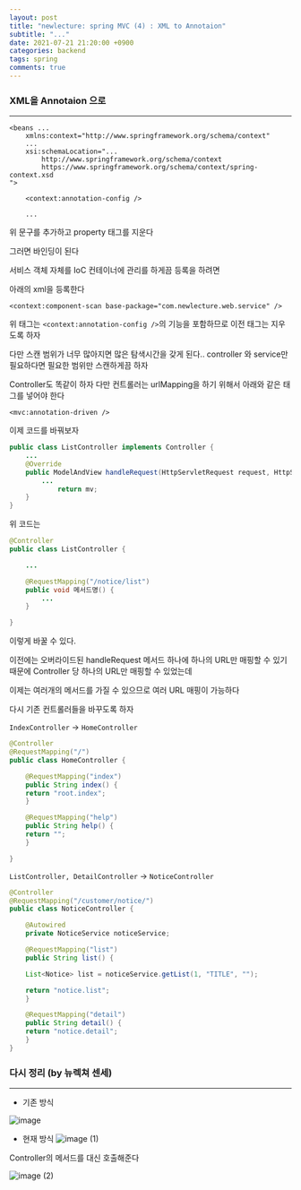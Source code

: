 ```yaml
---
layout: post
title: "newlecture: spring MVC (4) : XML to Annotaion"
subtitle: "..."
date: 2021-07-21 21:20:00 +0900
categories: backend
tags: spring
comments: true
---
```


### XML을 Annotaion 으로

---

```
<beans ...
	xmlns:context="http://www.springframework.org/schema/context"
    ...
    xsi:schemaLocation="...
        http://www.springframework.org/schema/context
        https://www.springframework.org/schema/context/spring-context.xsd
">

	<context:annotation-config />

    ...
```

위 문구를 추가하고 property 태그를 지운다

그러면 바인딩이 된다

서비스 객체 자체를 IoC 컨테이너에 관리를 하게끔 등록을 하려면

아래의 xml을 등록한다

```
<context:component-scan base-package="com.newlecture.web.service" />
```

위 태그는 `<context:annotation-config />`의 기능을 포함하므로 이전 태그는 지우도록 하자

다만 스캔 범위가 너무 많아지면 많은 탐색시간을 갖게 된다..
controller 와 service만 필요하다면 필요한 범위만 스캔하게끔 하자

Controller도 똑같이 하자
다만 컨트롤러는 urlMapping을 하기 위해서 아래와 같은 태그를 넣어야 한다

```
<mvc:annotation-driven />
```

이제 코드를 바꿔보자

```java
public class ListController implements Controller {
	...
	@Override
	public ModelAndView handleRequest(HttpServletRequest request, HttpServletResponse response) throws Exception {
		...
        	return mv;
    }
}
```

위 코드는

```java
@Controller
public class ListController {

    ...

    @RequestMapping("/notice/list")
    public void 메서드명() {
		...
    }

}

```

이렇게 바꿀 수 있다.

이전에는 오버라이드된 handleRequest 메서드 하나에 하나의 URL만 매핑할 수 있기 때문에 Controller 당 하나의 URL만 매핑할 수 있었는데

이제는 여러개의 메서드를 가질 수 있으므로 여러 URL 매핑이 가능하다

다시 기존 컨트롤러들을 바꾸도록 하자

`IndexController` -> `HomeController`

```java
@Controller
@RequestMapping("/")
public class HomeController {

    @RequestMapping("index")
    public String index() {
	return "root.index";
    }

    @RequestMapping("help")
    public String help() {
	return "";
    }

}
```

`ListController, DetailController` -> `NoticeController`

```java
@Controller
@RequestMapping("/customer/notice/")
public class NoticeController {

    @Autowired
    private NoticeService noticeService;

    @RequestMapping("list")
    public String list() {

	List<Notice> list = noticeService.getList(1, "TITLE", "");

	return "notice.list";
    }

    @RequestMapping("detail")
    public String detail() {
	return "notice.detail";
    }
}
```

### 다시 정리 (by 뉴렉쳐 센세)

---

- 기존 방식

![image](https://user-images.githubusercontent.com/66164361/126488390-b1c77f5c-48d2-419a-ae96-82d115a44f13.png)

- 현재 방식
  ![image (1)](https://user-images.githubusercontent.com/66164361/126488387-5b82d146-83de-4cbf-a61c-2167f18a6689.png)

Controller의 메서드를 대신 호출해준다

![image (2)](https://user-images.githubusercontent.com/66164361/126488392-621da32b-0602-4574-83d9-86f5a8f04ee0.png)
